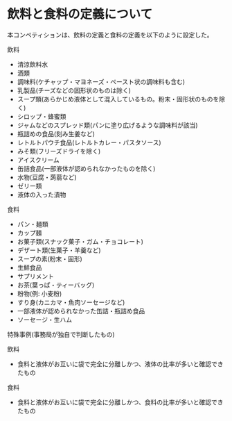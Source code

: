# 飲料と食料の定義について
本コンペティションは、飲料の定義と食料の定義を以下のように設定した。

飲料
- 清涼飲料水
- 酒類
- 調味料(ケチャップ・マヨネーズ・ペースト状の調味料も含む)
- 乳製品(チーズなどの固形状のものは除く)
- スープ類(あらかじめ液体として混入しているもの。粉末・固形状のものを除く)
- シロップ・蜂蜜類
- ジャムなどのスプレッド類(パンに塗り広げるような調味料が該当)
- 瓶詰めの食品(刻み生姜など)
- レトルトパウチ食品(レトルトカレー・パスタソース)
- みそ類(フリーズドライを除く)
- アイスクリーム
- 缶詰食品(一部液体が認められなかったものを除く)
- 水物(豆腐・蒟蒻など)
- ゼリー類
- 液体の入った漬物


食料
- パン・麺類
- カップ麺
- お菓子類(スナック菓子・ガム・チョコレート)
- デザート類(生菓子・羊羹など)
- スープの素(粉末・固形)
- 生鮮食品
- サプリメント
- お茶(葉っぱ・ティーバッグ)
- 粉物(例: 小麦粉)
- すり身(カニカマ・魚肉ソーセージなど)
- 一部液体が認められなかった缶詰・瓶詰め食品
- ソーセージ・生ハム

特殊事例(事務局が独自で判断したもの)

飲料
- 食料と液体がお互いに袋で完全に分離しかつ、液体の比率が多いと確認できたもの

食料
- 食料と液体がお互いに袋で完全に分離しかつ、食料の比率が多いと確認できたもの